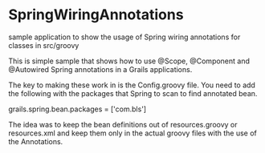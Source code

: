 SpringWiringAnnotations
=======================

sample application to show the usage of Spring wiring annotations for classes in src/groovy

This is simple sample that shows how to use @Scope, @Component and @Autowired Spring annotations in a Grails applications.

The key to making these work in is the Config.groovy file.  You need to add the following with the packages that Spring to scan to find annotated bean.


grails.spring.bean.packages = ['com.bls']

The idea was to keep the bean definitions out of resources.groovy or resources.xml and keep them only in the actual groovy files with the use of the Annotations.

